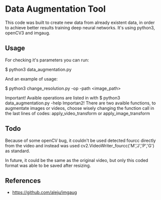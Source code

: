 # Data Augmentation Tool

This code was built to create new data from already existent data, in order to
achieve better results training deep neural networks.
It's using python3, openCV3 and imgaug.

## Usage

For checking it's parameters you can run:

$ python3 data_augmentation.py

And an example of usage:

$ python3 change_resolution.py -op <operation> -path <image_path>

Important! Avaible operations are listed in with $ python3 data_augmentation.py -help
Importan2! There are two avaible functions, to augmentate images or videos,
choose wisely changing the function call in the last lines of codes:
apply_video_transform or apply_image_transform

## Todo

Because of some openCV bug, it couldn't be used detected fourcc directly from
the video and instead was used cv2.VideoWriter_fourcc('M','J','P','G') as 
standard.  

In future, it could be the same as the original video, but only this coded
format was able to be saved after resizing.

## References

* https://github.com/aleju/imgaug
